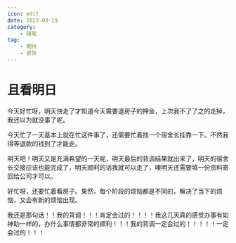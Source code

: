 ```yaml
---
icon: edit
date: 2023-03-19
category:
    - 随笔
tag:
    - 期待
    - 紧张
---
```


# 且看明日

今天好忙呀，明天快走了才知道今天需要退房子的押金，上次我不了了之的走掉，我还以为就没事了呢。

今天忙了一天基本上就在忙这件事了，还需要忙着找一个宿舍长挂靠一下。不然我得等退款的钱到了才能走。

明天吧！明天又是充满希望的一天呢，明天最后的背调结果就出来了，明天的宿舍长交接应该也能完成了，明天顺利的话我就可以走了，噢明天还需要填一份资料寄回给公司才可以。

好忙呀，还要忙着看房子。果然，每个阶段的烦恼都是不同的，解决了当下的烦恼，又会有新的烦恼出现。

我还是那句话！！我的背调！！！肯定会过的！！！！我这几天真的感觉办事有如神助一样的，办什么事情都非常的顺利！！！我的背调一定会过的！！！！！一定会过的！！！
